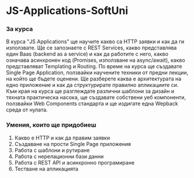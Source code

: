 # JS-Applications-SoftUni
### За курса
В курса "JS Applications" ще научите какво сa HTTP заявки и как да ги използвате. Ще се запознаете с REST Services, какво представлява един Baas (backend as a service) и как да работите с него, какво означава асинхронен код (Promises, използване на async/await), какво представляват Templating и Routing. По време на курса ще създавате Single Page Application, ползвайки научените техники от предни лекции, на който ще бъдете оценени. Ще разберете каква е архитектурата на едно приложение и как да структурирате правилно апликациите си. Към края на курса ще разглеждате различни шаблони за дизайн и тяхната практическа насока, ще създавате собствени уеб компоненти, ползвайки Web Components стандарта и ще издигате една Wepback среда от нулата.
### Умения, които ще придобиеш
1. Какво е HTTP и как да правим заявки
2. Създаване на прости Single Page приложения
3. Работа с шаблони и рутиране
4. Работа с нерелационни бази данни
5. Работа с REST API и асинхронно програмиране
6. Тестване на апликацията
